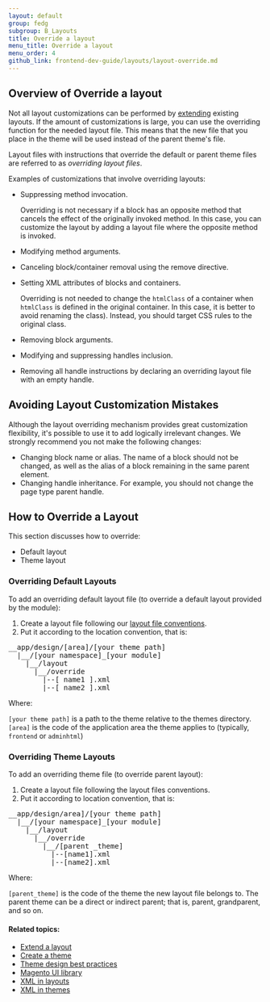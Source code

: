 ```yaml
---
layout: default
group: fedg
subgroup: B_Layouts
title: Override a layout
menu_title: Override a layout
menu_order: 4
github_link: frontend-dev-guide/layouts/layout-override.md
---
```


<h2 id="fedg_layout_override_overview">Overview of Override a layout</h2>

Not all layout customizations can be performed by <a href="{{ site.gdeurl }}frontend-dev-guide/layouts/layout-extend.html">extending</a> existing layouts. If the amount of customizations is large, you can use the overriding function for the needed layout file. This means that the new file that you place in the theme will be used instead of the parent theme's file.

Layout files with instructions that override the default or parent theme files are referred to as *overriding layout files*.

Examples of customizations that involve overriding layouts:

*	Suppressing method invocation.

	<div class="bs-callout bs-callout-info" id="info">
		<p>Overriding is not necessary if a block has an opposite method that cancels the effect of the originally invoked method. In this case, you can customize the layout by adding a layout file where the opposite method is invoked.</p>
	</div>

*	Modifying method arguments.
*	Canceling block/container removal using the remove directive.
*	Setting XML attributes of blocks and containers.

	<div class="bs-callout bs-callout-info" id="info">
		<p>Overriding is not needed to change the <code>htmlClass</code> of a container when <code>htmlClass</code> is defined in the original container. In this case, it is better to avoid renaming the class). Instead, you should target CSS rules to the original class.</p>
	</div>

*	Removing block arguments.
*	Modifying and suppressing handles inclusion.
*	Removing all handle instructions by declaring an overriding layout file with an empty handle.

<h2 id="layout_override_bad">Avoiding Layout Customization Mistakes</h2>

Although the layout overriding mechanism provides great customization flexibility, it's possible to use it to add logically irrelevant changes. We strongly recommend you not make the following changes:

*	Changing block name or alias. The name of a block should not be changed, as well as the alias of a block remaining in the same parent element.
*	Changing handle inheritance. For example, you should not change the page type parent handle.


<h2 id="fedg_layout_override_howto">How to Override a Layout</h2>

This section discusses how to override:

*	Default layout
*	Theme layout

<h3 id="fedg_layout_override_default">Overriding Default Layouts</h3>

To add an overriding default layout file (to override a default layout provided by the module):

1.	Create a layout file following our <a href="{{ site.gdeurl }}frontend-dev-guide/themes/theme-general.html#layout_conventions">layout file conventions</a>.
2.	Put it according to the location convention, that is:

<pre>__app/design/[area]/[your theme path]
  |__/[your namespace]_[your module]
    |__/layout
      |__/override
        |--[ name1 ].xml
        |--[ name2 ].xml</pre>

Where:

`[your theme path]` is a path to the theme relative to the themes directory.
`[area]` is the code of the application area the theme applies to (typically, `frontend` or `adminhtml`)

<h3 id="fedg_layout_override_theme">Overriding Theme Layouts</h3>

To add an overriding theme file (to override parent layout):

1.	Create a layout file following the layout files conventions.
2.	Put it according to location convention, that is:

<pre>__app/design/area]/[your theme path]
  |__/[your namespace]_[your module]
    |__/layout
      |__/override
        |__/[parent _theme]
          |--[name1].xml
          |--[name2].xml</pre>

Where:

`[parent_theme]` is the code of the theme the new layout file belongs to. The parent theme can be a direct or indirect parent; that is, parent, grandparent, and so on.

#### Related topics:

*	<a href="{{ site.gdeurl }}frontend-dev-guide/layouts/layout-extend.html">Extend a layout</a>
*	<a href="{{ site.gdeurl }}frontend-dev-guide/themes/theme-create.html">Create a theme</a>
*	<a href="{{ site.gdeurl }}frontend-dev-guide/responsive-web-design/theme-best-practices.html">Theme design best practices</a>
*	<a href="{{ site.gdeurl }}frontend-dev-guide/css-topics/theme-ui-lib.html">Magento UI library</a>
*	<a href="{{ site.gdeurl }}frontend-dev-guide/layouts/layout-xml.html">XML in layouts</a>
*	<a href="{{ site.gdeurl }}frontend-dev-guide/layouts/layout-xml.html">XML in themes</a>